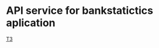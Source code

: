 # API service for bankstatictics aplication

[ТЗ](https://github.com/Team-Radzih-Smoliarenko/backend/blob/main/docs/technichal%20requirements.md)
